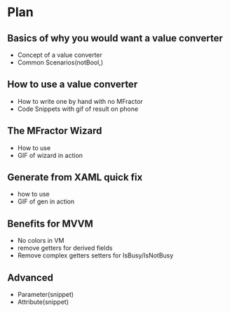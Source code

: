 # Plan
## Basics of why you would want a value converter
 * Concept of a value converter
 * Common Scenarios(notBool,)
 
## How to use a value converter
 * How to write one by hand with no MFractor
 * Code Snippets with gif of result on phone
## The MFractor Wizard
 * How to use
 * GIF of wizard in action
 
## Generate from XAML quick fix
 * how to use
 * GIF of gen in action
 
## Benefits for MVVM 
 * No colors in VM
 * remove getters for derived fields
 * Remove complex getters setters for IsBusy/IsNotBusy
 
## Advanced
 * Parameter(snippet)
 * Attribute(snippet)

